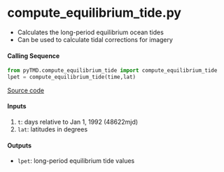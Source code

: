 compute_equilibrium_tide.py
===========================

 - Calculates the long-period equilibrium ocean tides
 - Can be used to calculate tidal corrections for imagery  

#### Calling Sequence
```python
from pyTMD.compute_equilibrium_tide import compute_equilibrium_tide
lpet = compute_equilibrium_tide(time,lat)
```
[Source code](https://github.com/tsutterley/pyTMD/blob/main/pyTMD/compute_equilibrium_tide.py)

#### Inputs
 1. `t`: days relative to Jan 1, 1992 (48622mjd)
 2. `lat`: latitudes in degrees

#### Outputs
 - `lpet`: long-period equilibrium tide values
